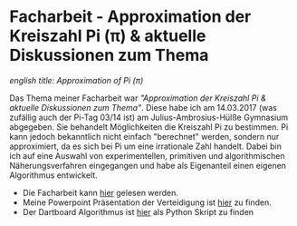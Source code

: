 # Facharbeit - Approximation der Kreiszahl Pi (π) & aktuelle Diskussionen zum Thema

_english title: Approximation of Pi (π)_

Das Thema meiner Facharbeit war *"Approximation der Kreiszahl Pi & aktuelle Diskussionen zum Thema"*. Diese habe ich am 14.03.2017 (was zufällig auch der Pi-Tag 03/14 ist)
am Julius-Ambrosius-Hülße Gymnasium abgegeben. Sie behandelt Möglichkeiten die Kreiszahl Pi zu bestimmen. Pi kann jedoch bekanntlich nicht einfach "berechnet" werden, sondern nur approximiert, da es sich bei Pi um eine irrationale Zahl handelt. Dabei bin ich auf eine Auswahl von experimentellen, primitiven und algorithmischen Näherungsverfahren eingegangen und habe als Eigenanteil einen eigenen Algorithmus entwickelt.

- Die Facharbeit kann <a href="https://github.com/SoWieMarkus/Facharbeit/blob/main/Facharbeit.pdf">hier</a> gelesen werden.
- Meine Powerpoint Präsentation der Verteidigung ist <a href="https://github.com/SoWieMarkus/Facharbeit/blob/main/Versuche%20der%20Ann%C3%A4herung%20an%20die%20Kreiszahl%20und%20aktuelle.pptx">hier</a> zu finden.
- Der Dartboard Algorithmus ist <a href="https://github.com/SoWieMarkus/Facharbeit/blob/main/dartboard.py">hier</a> als Python Skript zu finden

